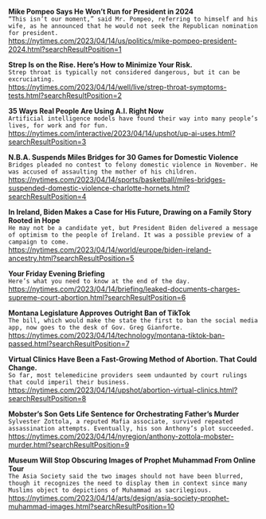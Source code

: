 **Mike Pompeo Says He Won’t Run for President in 2024**\
`“This isn’t our moment,” said Mr. Pompeo, referring to himself and his wife, as he announced that he would not seek the Republican nomination for president.`\
https://nytimes.com/2023/04/14/us/politics/mike-pompeo-president-2024.html?searchResultPosition=1

**Strep Is on the Rise. Here’s How to Minimize Your Risk.**\
`Strep throat is typically not considered dangerous, but it can be excruciating.`\
https://nytimes.com/2023/04/14/well/live/strep-throat-symptoms-tests.html?searchResultPosition=2

**35 Ways Real People Are Using A.I. Right Now**\
`Artificial intelligence models have found their way into many people’s lives, for work and for fun.`\
https://nytimes.com/interactive/2023/04/14/upshot/up-ai-uses.html?searchResultPosition=3

**N.B.A. Suspends Miles Bridges for 30 Games for Domestic Violence**\
`Bridges pleaded no contest to felony domestic violence in November. He was accused of assaulting the mother of his children.`\
https://nytimes.com/2023/04/14/sports/basketball/miles-bridges-suspended-domestic-violence-charlotte-hornets.html?searchResultPosition=4

**In Ireland, Biden Makes a Case for His Future, Drawing on a Family Story Rooted in Hope**\
`He may not be a candidate yet, but President Biden delivered a message of optimism to the people of Ireland. It was a possible preview of a campaign to come.`\
https://nytimes.com/2023/04/14/world/europe/biden-ireland-ancestry.html?searchResultPosition=5

**Your Friday Evening Briefing**\
`Here’s what you need to know at the end of the day.`\
https://nytimes.com/2023/04/14/briefing/leaked-documents-charges-supreme-court-abortion.html?searchResultPosition=6

**Montana Legislature Approves Outright Ban of TikTok**\
`The bill, which would make the state the first to ban the social media app, now goes to the desk of Gov. Greg Gianforte.`\
https://nytimes.com/2023/04/14/technology/montana-tiktok-ban-passed.html?searchResultPosition=7

**Virtual Clinics Have Been a Fast-Growing Method of Abortion. That Could Change.**\
`So far, most telemedicine providers seem undaunted by court rulings that could imperil their business.`\
https://nytimes.com/2023/04/14/upshot/abortion-virtual-clinics.html?searchResultPosition=8

**Mobster’s Son Gets Life Sentence for Orchestrating Father’s Murder**\
`Sylvester Zottola, a reputed Mafia associate, survived repeated assassination attempts. Eventually, his son Anthony’s plot succeeded.`\
https://nytimes.com/2023/04/14/nyregion/anthony-zottola-mobster-murder.html?searchResultPosition=9

**Museum Will Stop Obscuring Images of Prophet Muhammad From Online Tour**\
`The Asia Society said the two images should not have been blurred, though it recognizes the need to display them in context since many Muslims object to depictions of Muhammad as sacrilegious.`\
https://nytimes.com/2023/04/14/arts/design/asia-society-prophet-muhammad-images.html?searchResultPosition=10

